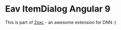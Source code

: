 # Eav ItemDialog Angular 9

This is part of [2sxc](https://2sxc.org) - an awesome extension for DNN :)

